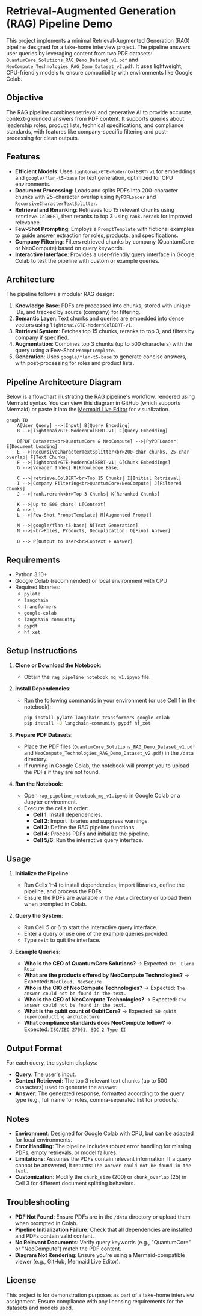 # Retrieval-Augmented Generation (RAG) Pipeline Demo

This project implements a minimal Retrieval-Augmented Generation (RAG) pipeline designed for a take-home interview project. The pipeline answers user queries by leveraging content from two PDF datasets: `QuantumCore_Solutions_RAG_Demo_Dataset_v1.pdf` and `NeoCompute_Technologies_RAG_Demo_Dataset_v2.pdf`. It uses lightweight, CPU-friendly models to ensure compatibility with environments like Google Colab.

## Objective

The RAG pipeline combines retrieval and generative AI to provide accurate, context-grounded answers from PDF content. It supports queries about leadership roles, product lists, technical specifications, and compliance standards, with features like company-specific filtering and post-processing for clean outputs.

## Features

- **Efficient Models**: Uses `lightonai/GTE-ModernColBERT-v1` for embeddings and `google/flan-t5-base` for text generation, optimized for CPU environments.
- **Document Processing**: Loads and splits PDFs into 200-character chunks with 25-character overlap using `PyPDFLoader` and `RecursiveCharacterTextSplitter`.
- **Retrieval and Reranking**: Retrieves top 15 relevant chunks using `retrieve.ColBERT`, then reranks to top 3 using `rank.rerank` for improved relevance.
- **Few-Shot Prompting**: Employs a `PromptTemplate` with fictional examples to guide answer extraction for roles, products, and specifications.
- **Company Filtering**: Filters retrieved chunks by company (QuantumCore or NeoCompute) based on query keywords.
- **Interactive Interface**: Provides a user-friendly query interface in Google Colab to test the pipeline with custom or example queries.

## Architecture

The pipeline follows a modular RAG design:
1. **Knowledge Base**: PDFs are processed into chunks, stored with unique IDs, and tracked by source (company) for filtering.
2. **Semantic Layer**: Text chunks and queries are embedded into dense vectors using `lightonai/GTE-ModernColBERT-v1`.
3. **Retrieval System**: Fetches top 15 chunks, reranks to top 3, and filters by company if specified.
4. **Augmentation**: Combines top 3 chunks (up to 500 characters) with the query using a Few-Shot `PromptTemplate`.
5. **Generation**: Uses `google/flan-t5-base` to generate concise answers, with post-processing for roles and product lists.

## Pipeline Architecture Diagram

Below is a flowchart illustrating the RAG pipeline's workflow, rendered using Mermaid syntax. You can view this diagram in GitHub (which supports Mermaid) or paste it into the [Mermaid Live Editor](https://mermaid.live/) for visualization.

```mermaid
graph TD
    A[User Query] -->|Input| B[Query Encoding]
    B -->|lightonai/GTE-ModernColBERT-v1| C[Query Embedding]
    
    D[PDF Datasets<br>QuantumCore & NeoCompute] -->|PyPDFLoader| E[Document Loading]
    E -->|RecursiveCharacterTextSplitter<br>200-char chunks, 25-char overlap| F[Text Chunks]
    F -->|lightonai/GTE-ModernColBERT-v1| G[Chunk Embeddings]
    G -->|Voyager Index| H[Knowledge Base]
    
    C -->|retrieve.ColBERT<br>Top 15 Chunks| I[Initial Retrieval]
    I -->|Company Filtering<br>QuantumCore/NeoCompute| J[Filtered Chunks]
    J -->|rank.rerank<br>Top 3 Chunks| K[Reranked Chunks]
    
    K -->|Up to 500 chars| L[Context]
    A --> L
    L -->|Few-Shot PromptTemplate| M[Augmented Prompt]
    
    M -->|google/flan-t5-base| N[Text Generation]
    N -->|<br>Roles, Products, Deduplication| O[Final Answer]
    
    O --> P[Output to User<br>Context + Answer]

```

## Requirements

- Python 3.10+
- Google Colab (recommended) or local environment with CPU
- Required libraries:
  - `pylate`
  - `langchain`
  - `transformers`
  - `google-colab`
  - `langchain-community`
  - `pypdf`
  - `hf_xet`

## Setup Instructions

1. **Clone or Download the Notebook**:
   - Obtain the `rag_pipeline_notebook_mg_v1.ipynb` file.

2. **Install Dependencies**:
   - Run the following commands in your environment (or use Cell 1 in the notebook):
     ```bash
     pip install pylate langchain transformers google-colab
     pip install -U langchain-community pypdf hf_xet
     ```

3. **Prepare PDF Datasets**:
   - Place the PDF files (`QuantumCore_Solutions_RAG_Demo_Dataset_v1.pdf` and `NeoCompute_Technologies_RAG_Demo_Dataset_v2.pdf`) in the `/data` directory.
   - If running in Google Colab, the notebook will prompt you to upload the PDFs if they are not found.

4. **Run the Notebook**:
   - Open `rag_pipeline_notebook_mg_v1.ipynb` in Google Colab or a Jupyter environment.
   - Execute the cells in order:
     - **Cell 1**: Install dependencies.
     - **Cell 2**: Import libraries and suppress warnings.
     - **Cell 3**: Define the RAG pipeline functions.
     - **Cell 4**: Process PDFs and initialize the pipeline.
     - **Cell 5/6**: Run the interactive query interface.

## Usage

1. **Initialize the Pipeline**:
   - Run Cells 1–4 to install dependencies, import libraries, define the pipeline, and process the PDFs.
   - Ensure the PDFs are available in the `/data` directory or upload them when prompted in Colab.

2. **Query the System**:
   - Run Cell 5 or 6 to start the interactive query interface.
   - Enter a query or use one of the example queries provided.
   - Type `exit` to quit the interface.

3. **Example Queries**:
   - **Who is the CEO of QuantumCore Solutions?** → Expected: `Dr. Elena Ruiz`
   - **What are the products offered by NeoCompute Technologies?** → Expected: `NeoCloud, NeoSecure`
   - **Who is the CIO of NeoCompute Technologies?** → Expected: `The answer could not be found in the text.`
   - **Who is the CEO of NeoCompute Technologies?** → Expected: `The answer could not be found in the text.`
   - **What is the qubit count of QubitCore?** → Expected: `50-qubit superconducting architecture`
   - **What compliance standards does NeoCompute follow?** → Expected: `ISO/IEC 27001, SOC 2 Type II`

## Output Format

For each query, the system displays:
- **Query**: The user's input.
- **Context Retrieved**: The top 3 relevant text chunks (up to 500 characters) used to generate the answer.
- **Answer**: The generated response, formatted according to the query type (e.g., full name for roles, comma-separated list for products).

## Notes

- **Environment**: Designed for Google Colab with CPU, but can be adapted for local environments.
- **Error Handling**: The pipeline includes robust error handling for missing PDFs, empty retrievals, or model failures.
- **Limitations**: Assumes the PDFs contain relevant information. If a query cannot be answered, it returns: `The answer could not be found in the text.`
- **Customization**: Modify the `chunk_size` (200) or `chunk_overlap` (25) in Cell 3 for different document splitting behaviors.

## Troubleshooting

- **PDF Not Found**: Ensure PDFs are in the `/data` directory or upload them when prompted in Colab.
- **Pipeline Initialization Failure**: Check that all dependencies are installed and PDFs contain valid content.
- **No Relevant Documents**: Verify query keywords (e.g., "QuantumCore" or "NeoCompute") match the PDF content.
- **Diagram Not Rendering**: Ensure you're using a Mermaid-compatible viewer (e.g., GitHub, Mermaid Live Editor).

## License

This project is for demonstration purposes as part of a take-home interview assignment. Ensure compliance with any licensing requirements for the datasets and models used.
